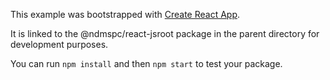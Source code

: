 This example was bootstrapped with [Create React App](https://github.com/facebook/create-react-app).

It is linked to the @ndmspc/react-jsroot package in the parent directory for development purposes.

You can run `npm install` and then `npm start` to test your package.
